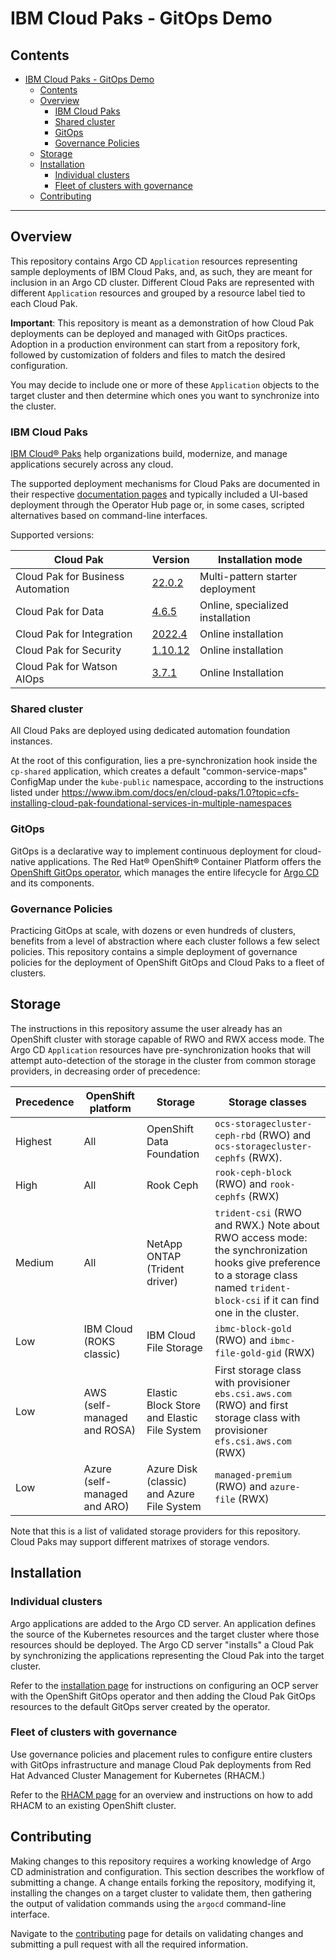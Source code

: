 # IBM Cloud Paks - GitOps Demo

## Contents

- [IBM Cloud Paks - GitOps Demo](#ibm-cloud-paks---gitops-demo)
  - [Contents](#contents)
  - [Overview](#overview)
    - [IBM Cloud Paks](#ibm-cloud-paks)
    - [Shared cluster](#shared-cluster)
    - [GitOps](#gitops)
    - [Governance Policies](#governance-policies)
  - [Storage](#storage)
  - [Installation](#installation)
    - [Individual clusters](#individual-clusters)
    - [Fleet of clusters with governance](#fleet-of-clusters-with-governance)
  - [Contributing](#contributing)

---

## Overview

This repository contains Argo CD `Application` resources representing sample deployments of IBM Cloud Paks, and, as such, they are meant for inclusion in an Argo CD cluster. Different Cloud Paks are represented with different `Application` resources and grouped by a resource label tied to each Cloud Pak.

**Important**: This repository is meant as a demonstration of how Cloud Pak deployments can be deployed and managed with GitOps practices. Adoption in a production environment can start from a repository fork, followed by customization of folders and files to match the desired configuration.

You may decide to include one or more of these `Application` objects to the target cluster and then determine which ones you want to synchronize into the cluster.

### IBM Cloud Paks

[IBM Cloud® Paks](https://www.ibm.com/cloud/paks) help organizations build, modernize, and manage applications securely across any cloud.

The supported deployment mechanisms for Cloud Paks are documented in their respective [documentation pages](https://www.ibm.com/docs/en/cloud-paks) and typically included a UI-based deployment through the Operator Hub page or, in some cases, scripted alternatives based on command-line interfaces.

Supported versions:

| Cloud Pak | Version | Installation mode |
| ----------|---------|-------------------|
| Cloud Pak for Business Automation | [22.0.2](https://www.ibm.com/docs/en/cloud-paks/cp-biz-automation/22.0.2) | Multi-pattern starter deployment |
| Cloud Pak for Data | [4.6.5](https://www.ibm.com/docs/en/cloud-paks/cp-data/4.6.x?topic=overview) | Online, specialized installation |
| Cloud Pak for Integration | [2022.4](https://www.ibm.com/docs/en/cloud-paks/cp-integration/2022.4) | Online installation |
| Cloud Pak for Security | [1.10.12](https://www.ibm.com/docs/en/cloud-paks/cp-security/1.10) | Online installation |
| Cloud Pak for Watson AIOps | [3.7.1](https://www.ibm.com/docs/en/cloud-paks/cloud-pak-watson-aiops/3.7.1) | Online Installation |

### Shared cluster

All Cloud Paks are deployed using dedicated automation foundation instances.

At the root of this configuration, lies a pre-synchronization hook inside the `cp-shared` application, which creates a default "common-service-maps" ConfigMap under the `kube-public` namespace, according to the instructions listed under <https://www.ibm.com/docs/en/cloud-paks/1.0?topic=cfs-installing-cloud-pak-foundational-services-in-multiple-namespaces>

### GitOps

GitOps is a declarative way to implement continuous deployment for cloud-native applications. The Red Hat® OpenShift® Container Platform offers the [OpenShift GitOps operator](https://docs.openshift.com/container-platform/4.7/cicd/gitops/understanding-openshift-gitops.html), which manages the entire lifecycle for [Argo CD](https://argoproj.github.io/argo-cd/) and its components.

### Governance Policies

Practicing GitOps at scale, with dozens or even hundreds of clusters, benefits from a level of abstraction where each cluster follows a few select policies. This repository contains a simple deployment of governance policies for the deployment of OpenShift GitOps and Cloud Paks to a fleet of clusters.

## Storage

The instructions in this repository assume the user already has an OpenShift cluster with storage capable of RWO and RWX access mode.
The Argo CD `Application` resources have pre-synchronization hooks that will attempt auto-detection of the storage in the cluster from common storage providers, in decreasing order of precedence:

| Precedence | OpenShift platform | Storage | Storage classes |
| ---------- | ------------ | ------- | --------------- |
| Highest    | All          | OpenShift Data Foundation | `ocs-storagecluster-ceph-rbd` (RWO) and `ocs-storagecluster-cephfs` (RWX). |
| High       | All          | Rook Ceph | `rook-ceph-block` (RWO) and `rook-cephfs` (RWX) |
| Medium     | All          | NetApp ONTAP (Trident driver) | `trident-csi` (RWO and RWX.) Note about RWO access mode: the synchronization hooks give preference to a storage class named `trident-block-csi` if it can find one in the cluster. |
| Low        | IBM Cloud (ROKS classic) | IBM Cloud File Storage | `ibmc-block-gold` (RWO) and `ibmc-file-gold-gid` (RWX) |
| Low        | AWS (self-managed and ROSA) | Elastic Block Store and Elastic File System | First storage class with provisioner `ebs.csi.aws.com` (RWO) and first storage class with provisioner `efs.csi.aws.com` (RWX) |
| Low        | Azure (self-managed and ARO) | Azure Disk (classic) and Azure File System | `managed-premium` (RWO) and `azure-file` (RWX) |

Note that this is a list of validated storage providers for this repository.
Cloud Paks may support different matrixes of storage vendors.

## Installation

### Individual clusters

Argo applications are added to the Argo CD server. An application defines the source of the Kubernetes resources and the target cluster where those resources should be deployed. The Argo CD server "installs" a Cloud Pak by synchronizing the applications representing the Cloud Pak into the target cluster.

Refer to the [installation page](docs/install.md) for instructions on configuring an OCP server with the OpenShift GitOps operator and then adding the Cloud Pak GitOps resources to the default GitOps server created by the operator.

### Fleet of clusters with governance

Use governance policies and placement rules to configure entire clusters with GitOps infrastructure and manage Cloud Pak deployments from Red Hat Advanced Cluster Management for Kubernetes (RHACM.)

Refer to the [RHACM page](docs/rhacm.md) for an overview and instructions on how to add RHACM to an existing OpenShift cluster.

## Contributing

Making changes to this repository requires a working knowledge of Argo CD administration and configuration. This section describes the workflow of submitting a change. A change entails forking the repository, modifying it, installing the changes on a target cluster to validate them, then gathering the output of validation commands using the `argocd` command-line interface.

Navigate to the [contributing](CONTRIBUTING.md) page for details on validating changes and submitting a pull request with all the required information.
